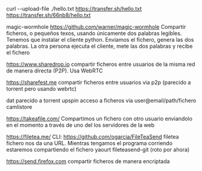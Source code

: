 curl --upload-file ./hello.txt https://transfer.sh/hello.txt
https://transfer.sh/66nb8/hello.txt


magic-wormhole
https://github.com/warner/magic-wormhole
Compartir ficheros, o pequeños texos, usando únicamente dos palabras legibles.
Tenemos que instalar el cliente python.
Enviamos el fichero, genera las dos palabras.
La otra persona ejecuta el cliente, mete las dos palabras y recibe el fichero

https://www.sharedrop.io
compartir ficheros entre usuarios de la misma red de manera directa (P2P). Usa WebRTC

https://sharefest.me
compartir ficheros entre usuarios via p2p (parecido a torrent pero usando webrtc)

dat parecido a torrent
upspin acceso a ficheros via user@email/path/fichero
camlistore


https://takeafile.com/
Compartimos un fichero con otro usuario enviandolo en el momento a través de uno del los servidores de la web


https://filetea.me/
CLI: https://github.com/ogarcia/FileTeaSend
filetea fichero
  nos da una URL. Mientras tengamos el programa corriendo estaremos compartiendo el fichero
yaourt fileteasend-git (roto por ahora)


https://send.firefox.com
compartir ficheros de manera encriptada

